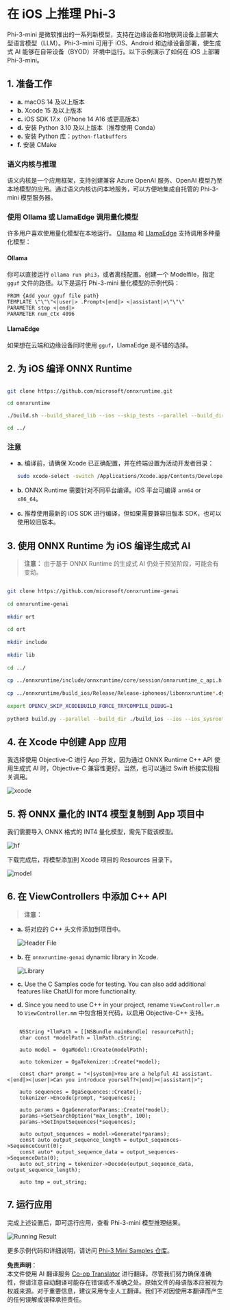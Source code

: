 <!--
CO_OP_TRANSLATOR_METADATA:
{
  "original_hash": "82af197df38d25346a98f1f0e84d1698",
  "translation_date": "2025-05-07T14:29:45+00:00",
  "source_file": "md/01.Introduction/03/iOS_Inference.md",
  "language_code": "zh"
}
-->
# **在 iOS 上推理 Phi-3**

Phi-3-mini 是微软推出的一系列新模型，支持在边缘设备和物联网设备上部署大型语言模型（LLM）。Phi-3-mini 可用于 iOS、Android 和边缘设备部署，使生成式 AI 能够在自带设备（BYOD）环境中运行。以下示例演示了如何在 iOS 上部署 Phi-3-mini。

## **1. 准备工作**

- **a.** macOS 14 及以上版本  
- **b.** Xcode 15 及以上版本  
- **c.** iOS SDK 17.x（iPhone 14 A16 或更高版本）  
- **d.** 安装 Python 3.10 及以上版本（推荐使用 Conda）  
- **e.** 安装 Python 库：`python-flatbuffers`  
- **f.** 安装 CMake  

### 语义内核与推理

语义内核是一个应用框架，支持创建兼容 Azure OpenAI 服务、OpenAI 模型乃至本地模型的应用。通过语义内核访问本地服务，可以方便地集成自托管的 Phi-3-mini 模型服务器。

### 使用 Ollama 或 LlamaEdge 调用量化模型

许多用户喜欢使用量化模型在本地运行。 [Ollama](https://ollama.com) 和 [LlamaEdge](https://llamaedge.com) 支持调用多种量化模型：

#### **Ollama**

你可以直接运行 `ollama run phi3`，或者离线配置。创建一个 Modelfile，指定 `gguf` 文件的路径。以下是运行 Phi-3-mini 量化模型的示例代码：

```gguf
FROM {Add your gguf file path}
TEMPLATE \"\"\"<|user|> .Prompt<|end|> <|assistant|>\"\"\"
PARAMETER stop <|end|>
PARAMETER num_ctx 4096
```

#### **LlamaEdge**

如果想在云端和边缘设备同时使用 `gguf`，LlamaEdge 是不错的选择。

## **2. 为 iOS 编译 ONNX Runtime**

```bash

git clone https://github.com/microsoft/onnxruntime.git

cd onnxruntime

./build.sh --build_shared_lib --ios --skip_tests --parallel --build_dir ./build_ios --ios --apple_sysroot iphoneos --osx_arch arm64 --apple_deploy_target 17.5 --cmake_generator Xcode --config Release

cd ../

```

### **注意**

- **a.** 编译前，请确保 Xcode 已正确配置，并在终端设置为活动开发者目录：

    ```bash
    sudo xcode-select -switch /Applications/Xcode.app/Contents/Developer
    ```

- **b.** ONNX Runtime 需要针对不同平台编译。iOS 平台可编译 `arm64` or `x86_64`。

- **c.** 推荐使用最新的 iOS SDK 进行编译，但如果需要兼容旧版本 SDK，也可以使用较旧版本。

## **3. 使用 ONNX Runtime 为 iOS 编译生成式 AI**

> **注意：** 由于基于 ONNX Runtime 的生成式 AI 仍处于预览阶段，可能会有变动。

```bash

git clone https://github.com/microsoft/onnxruntime-genai
 
cd onnxruntime-genai
 
mkdir ort
 
cd ort
 
mkdir include
 
mkdir lib
 
cd ../
 
cp ../onnxruntime/include/onnxruntime/core/session/onnxruntime_c_api.h ort/include
 
cp ../onnxruntime/build_ios/Release/Release-iphoneos/libonnxruntime*.dylib* ort/lib
 
export OPENCV_SKIP_XCODEBUILD_FORCE_TRYCOMPILE_DEBUG=1
 
python3 build.py --parallel --build_dir ./build_ios --ios --ios_sysroot iphoneos --ios_arch arm64 --ios_deployment_target 17.5 --cmake_generator Xcode --cmake_extra_defines CMAKE_XCODE_ATTRIBUTE_CODE_SIGNING_ALLOWED=NO

```

## **4. 在 Xcode 中创建 App 应用**

我选择使用 Objective-C 进行 App 开发，因为通过 ONNX Runtime C++ API 使用生成式 AI 时，Objective-C 兼容性更好。当然，也可以通过 Swift 桥接实现相关调用。

![xcode](../../../../../translated_images/xcode.8147789e6c25e3e289e6aa56c168089a2c277e3cd6af353fae6c2f4a56eba836.zh.png)

## **5. 将 ONNX 量化的 INT4 模型复制到 App 项目中**

我们需要导入 ONNX 格式的 INT4 量化模型，需先下载该模型。

![hf](../../../../../translated_images/hf.6b8504fd88ee48dd512d76e0665cb76bd68c8e53d0b21b2a9e6f269f5b961173.zh.png)

下载完成后，将模型添加到 Xcode 项目的 Resources 目录下。

![model](../../../../../translated_images/model.3b879b14e0be877d12282beb83c953a82b62d4bc6b207a78937223f4798d0f4a.zh.png)

## **6. 在 ViewControllers 中添加 C++ API**

> **注意：**

- **a.** 将对应的 C++ 头文件添加到项目中。

  ![Header File](../../../../../translated_images/head.64cad021ce70a333ff5d59d4a1b4fb0f3dd2ca457413646191a18346067b2cc9.zh.png)

- **b.** 在 `onnxruntime-genai` dynamic library in Xcode.

  ![Library](../../../../../translated_images/lib.a4209b9f21ddf3445ba6ac69797d49e6586d68a57cea9f8bc9fc34ec3ee979ec.zh.png)

- **c.** Use the C Samples code for testing. You can also add additional features like ChatUI for more functionality.

- **d.** Since you need to use C++ in your project, rename `ViewController.m` to `ViewController.mm` 中包含相关代码，以启用 Objective-C++ 支持。

```objc

    NSString *llmPath = [[NSBundle mainBundle] resourcePath];
    char const *modelPath = llmPath.cString;

    auto model =  OgaModel::Create(modelPath);

    auto tokenizer = OgaTokenizer::Create(*model);

    const char* prompt = "<|system|>You are a helpful AI assistant.<|end|><|user|>Can you introduce yourself?<|end|><|assistant|>";

    auto sequences = OgaSequences::Create();
    tokenizer->Encode(prompt, *sequences);

    auto params = OgaGeneratorParams::Create(*model);
    params->SetSearchOption("max_length", 100);
    params->SetInputSequences(*sequences);

    auto output_sequences = model->Generate(*params);
    const auto output_sequence_length = output_sequences->SequenceCount(0);
    const auto* output_sequence_data = output_sequences->SequenceData(0);
    auto out_string = tokenizer->Decode(output_sequence_data, output_sequence_length);
    
    auto tmp = out_string;

```

## **7. 运行应用**

完成上述设置后，即可运行应用，查看 Phi-3-mini 模型推理结果。

![Running Result](../../../../../translated_images/result.326a947a6a2b9c5115a3e462b9c1b5412260f847478496c0fc7535b985c3f55a.zh.jpg)

更多示例代码和详细说明，请访问 [Phi-3 Mini Samples 仓库](https://github.com/Azure-Samples/Phi-3MiniSamples/tree/main/ios)。

**免责声明**：  
本文件使用 AI 翻译服务 [Co-op Translator](https://github.com/Azure/co-op-translator) 进行翻译。尽管我们努力确保准确性，但请注意自动翻译可能存在错误或不准确之处。原始文件的母语版本应被视为权威来源。对于重要信息，建议采用专业人工翻译。我们不对因使用本翻译而产生的任何误解或误释承担责任。